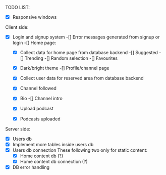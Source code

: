 TODO LIST:

-[x] Responsive windows

Client side:
 
-[x] Login and signup system
-[] Error messages generated from signup or login
-[] Home page:
  -[x] Collect data for home page from database backend
  -[] Suggested
  -[] Trending
  -[] Random selection
  -[] Favourites
  -[x] Dark/bright theme
-[] Profile/channel page
  -[x] Collect user data for reserved area from database backend
  -[x] Channel followed
  -[x] Bio
  -[] Channel intro
  -[x] Upload podcast
  -[x] Podcasts uploaded



Server side:

-[x] Users db
-[x] Implement more tables inside users db
-[x] Users db connection
These following two only for static content:
  -[x] Home content db (?)
  -[x] Home content db connection (?)
-[x] DB error handling
